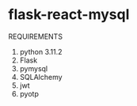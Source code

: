 # flask-react-mysql

REQUIREMENTS

1. python 3.11.2
2. Flask
3. pymysql
4. SQLAlchemy
5. jwt
6. pyotp
